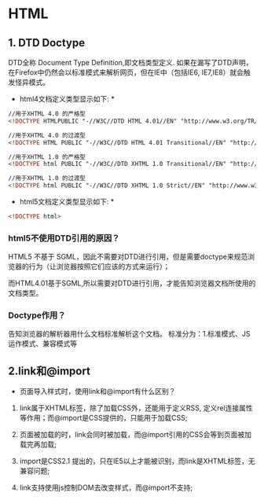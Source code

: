 # HTML
## 1. DTD Doctype 
DTD全称 Document Type Definition,即文档类型定义.
如果在漏写了DTD声明，在Firefox中仍然会以标准模式来解析网页，但在IE中（包括IE6, IE7,IE8）就会触发怪异模式。

* html4文档定义类型显示如下:  *
```html
//用于XHTML 4.0 的严格型
<!DOCTYPE HTMLPUBLIC "-//W3C//DTD HTML 4.01//EN" "http://www.w3.org/TR/html4/strict.dtd">

//用于XHTML 4.0 的过渡型
<!DOCTYPE HTML PUBLIC "-//W3C//DTD HTML 4.01 Transitional//EN" "http://www.w3.org/TR/html4/loose.dtd">

//用于XHTML 1.0 的严格型
<!DOCTYPE html PUBLIC "-//W3C//DTD XHTML 1.0 Transitional//EN" "http://www.w3.org/TR/xhtml1/DTD/xhtml1-transitional.dtd">

//用于XHTML 1.0 的过渡型
<!DOCTYPE html PUBLIC "-//W3C//DTD XHTML 1.0 Strict//EN" "http://www.w3.org/TR/xhtml1/DTD/xhtml1-strict.dtd">
```
* html5文档定义类型显示如下:  *
```html
<!DOCTYPE html>
```
### html5不使用DTD引用的原因？
HTML5 不基于 SGML，因此不需要对DTD进行引用，但是需要doctype来规范浏览器的行为（让浏览器按照它们应该的方式来运行）；

而HTML4.01基于SGML,所以需要对DTD进行引用，才能告知浏览器文档所使用的文档类型。
### Doctype作用？
告知浏览器的解析器用什么文档标准解析这个文档。
标准分为：1.标准模式、JS运作模式、兼容模式等

## 2.link和@import
- 页面导入样式时，使用link和@import有什么区别？
1. link属于XHTML标签，除了加载CSS外，还能用于定义RSS, 定义rel连接属性等作用；而@import是CSS提供的，只能用于加载CSS;

2. 页面被加载的时，link会同时被加载，而@import引用的CSS会等到页面被加载完再加载;
3. import是CSS2.1 提出的，只在IE5以上才能被识别，而link是XHTML标签，无兼容问题;

4. link支持使用js控制DOM去改变样式，而@import不支持;

